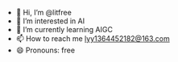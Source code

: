 - 👋 Hi, I’m @litfree
- 👀 I’m interested in AI
- 🌱 I’m currently learning AIGC
- 📫 How to reach me lyy1364452182@163.com
- 😄 Pronouns: free


<!---
litfree/litfree is a ✨ special ✨ repository because its `README.md` (this file) appears on your GitHub profile.
You can click the Preview link to take a look at your changes.
--->
